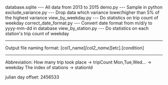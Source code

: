 database.sqlite 		--- All data from 2013 to 2015
demo.py 				--- Sample in python
exclude_variance.py 	--- Drop data which variance lower/higher than 5% of the highest variance
view_by_weekday.py 		--- Do statistics on trip count of weekday
correct_date_format.py 	--- Convert date format from m/d/y to yyyy-mm-dd in database
view_by_station.py 		--- Do statistics on each station's trip count of weekday

********************************

Output file naming format:
[col1_name]_[col2_name]_[etc].[condition]

********************************

Abbreviation:
How many trip took place -> tripCount
Mon,Tue,Wed... -> weekday
The index of stations -> stationId

julian day offset: 2456533